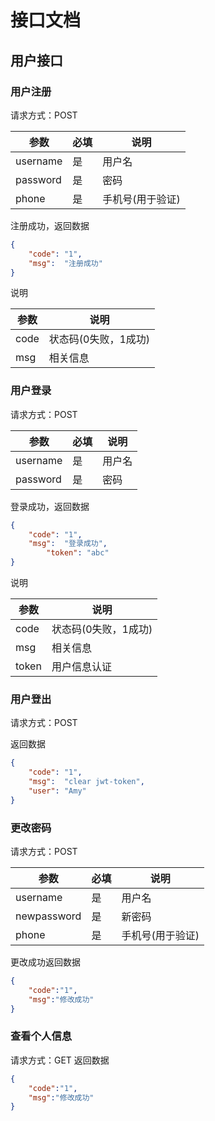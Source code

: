 # 接口文档
## 用户接口
### 用户注册
请求方式：POST

| 参数       | 必填  | 说明           |
|----------|-----|--------------|
| username | 是   | 用户名          |
| password | 是   | 密码           |
| phone    | 是   | 手机号(用于验证)  |
注册成功，返回数据
```json
{
	"code": "1",
	"msg":  "注册成功"
}
```
说明

| 参数    | 说明           |
|-------|--------------|
| code  | 状态码(0失败，1成功) |
| msg   | 相关信息         |
### 用户登录
请求方式：POST

| 参数       | 必填  | 说明           |
|----------|-----|--------------|
| username | 是   | 用户名          |
| password | 是   | 密码           |

登录成功，返回数据
```json
{
	"code": "1",
	"msg":  "登录成功",
        "token": "abc"
}
```
说明

| 参数    | 说明           |
|-------|--------------|
| code  | 状态码(0失败，1成功) |
| msg   | 相关信息         |
| token | 用户信息认证      |

### 用户登出

请求方式：POST

返回数据
```json
{
	"code": "1",
	"msg":  "clear jwt-token",
	"user": "Amy"
}
```
### 更改密码
请求方式：POST

| 参数         | 必填  | 说明           |
|------------|-----|--------------|
| username    | 是   | 用户名          |
| newpassword | 是   | 新密码           |
| phone       | 是   | 手机号(用于验证)  |

更改成功返回数据
```json
{
	"code":"1",
	"msg":"修改成功"
}
```
### 查看个人信息
请求方式：GET
返回数据
```json
{
	"code":"1",
	"msg":"修改成功"
}
```
